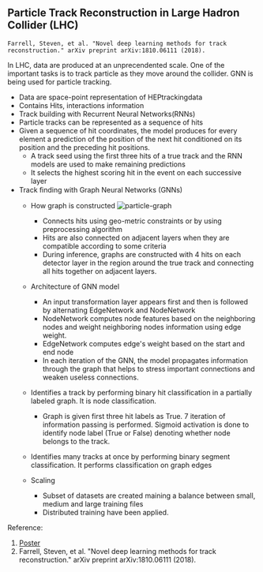 ## Particle Track Reconstruction in Large Hadron Collider (LHC)
```
Farrell, Steven, et al. "Novel deep learning methods for track reconstruction." arXiv preprint arXiv:1810.06111 (2018).
```
In LHC, data are produced at an unprecendented scale. One of the important tasks is to track particle as they move around the collider. GNN is being used for particle tracking.  

* Data are space-point representation of HEPtrackingdata
* Contains Hits, interactions information
* Track building with Recurrent Neural Networks(RNNs)  
* Particle tracks can be represented as a sequence of hits
* Given a sequence of hit coordinates, the model produces for every element a prediction of the position of the next hit conditioned on its position and the preceding hit positions.
   * A track seed using the first three hits of a true track and the RNN models are used to make remaining predictions 
   * It selects the highest scoring hit in the event on each successive layer
* Track ﬁnding with Graph Neural Networks (GNNs)
  * How graph is constructed
  ![particle-graph](/images/particle.png)
    * Connects hits using geo-metric constraints or by using preprocessing algorithm
    * Hits are also connected on adjacent layers when they are compatible according to some criteria
    * During inference, graphs are constructed with 4 hits on each detector layer in the region around the true track and connecting all hits together on adjacent layers.
  * Architecture of GNN model
      * An input transformation layer appears first and then is followed by alternating EdgeNetwork and NodeNetwork
      * NodeNetwork computes node features based on the neighboring nodes and weight neighboring nodes information using edge weight.
      * EdgeNetwork computes edge's weight based on the start and end node
      * In each iteration of the GNN, the model propagates information through the graph that helps to stress important connections and weaken useless connections.

  * Identifies a track by performing binary hit classification in a partially labeled graph. It is node classification.
    * Graph is given first three hit labels as True. 7 iteration of information passing is performed. Sigmoid activation is done to identify node label (True or False) denoting whether node belongs to the track.
  * Identifies many tracks at once by performing binary segment classification. It performs classification on graph edges
  
  * Scaling
    * Subset of datasets are created maining a balance between small, medium and large training files
    * Distributed training have been applied. 
 
 Reference:  
 1. [Poster](https://indico.cern.ch/event/708041/contributions/3269696/attachments/1809739/2955133/vlimant_ACAT-HtrkX_March19.pdf)
 2. Farrell, Steven, et al. "Novel deep learning methods for track reconstruction." arXiv preprint arXiv:1810.06111 (2018).
